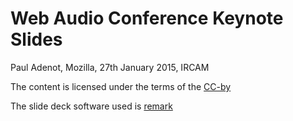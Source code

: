 Web Audio Conference Keynote Slides
===================================

Paul Adenot, Mozilla, 27th January 2015, IRCAM

The content is licensed under the terms of the
[CC-by](https://creativecommons.org/licenses/by/4.0/)

The slide deck software used is [remark](http://remarkjs.com)

